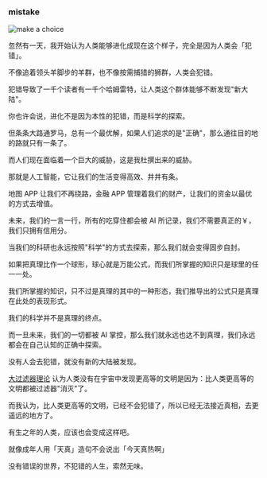 ### mistake

![make a choice](https://m1.calibur.tv/FnIk1PMRC17jra6hfqhW-_aovbc6)

忽然有一天，我开始认为人类能够进化成现在这个样子，完全是因为人类会「犯错」。

不像追着领头羊脚步的羊群，也不像按需捕猎的狮群，人类会犯错。

犯错导致了一千个读者有一千个哈姆雷特，让人类这个群体能够不断发现"新大陆"。

你也许会说，进化不是因为本性的犯错，而是科学的探索。

但条条大路通罗马，总有一个最优解，如果人们追求的是"正确"，那么通往目的地的路就只有一条了。

而人们现在面临着一个巨大的威胁，这是我杜撰出来的威胁。

那就是人工智能，它让我们的生活变得高效、井井有条。

地图 APP 让我们不再绕路，金融 APP 管理着我们的财产，让我们的资金以最优的方式去增值。

未来，我们的一言一行，所有的吃穿住都会被 AI 所记录，我们不需要真正的￥，我们只拥有信用分。

当我们的科研也永远按照"科学"的方式去探索，那么我们就会变得固步自封。

如果把真理比作一个球形，球心就是万能公式，而我们所掌握的知识只是球里的任一一处。

我们所掌握的知识，只不过是真理的其中的一种形态，我们推导出的公式只是真理在此处的表现形式。

我们的科学并不是真理的终点。

而一旦未来，我们的一切都被 AI 掌控，那么我们就永远也达不到真理，我们永远都会在自己认知的正确中探索。

没有人会去犯错，就没有新的大陆被发现。

[大过滤器理论](https://baike.baidu.com/item/%E5%A4%A7%E8%BF%87%E6%BB%A4%E5%99%A8/17698306?fr=aladdin)
认为人类没有在宇宙中发现更高等的文明是因为：比人类更高等的文明都被过滤器"消灭"了。

而我认为，比人类更高等的文明，已经不会犯错了，所以已经无法接近真相，去更遥远的地方了。

有生之年的人类，应该也会变成这样吧。

就像成年人用「天真」造句不会说出「今天真热啊」

没有错误的世界，不犯错的人生，索然无味。

